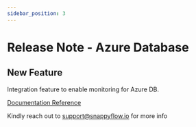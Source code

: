 ```yaml
---
sidebar_position: 3 
---
```

# Release Note - Azure Database

## New Feature

Integration feature to enable monitoring for Azure DB.

[Documentation Reference](/docs/selfhosted-turbo/Integrations/plugin/azuredb)

Kindly reach out to [support@snappyflow.io](mailto:support@snappyflow.io) for more info

